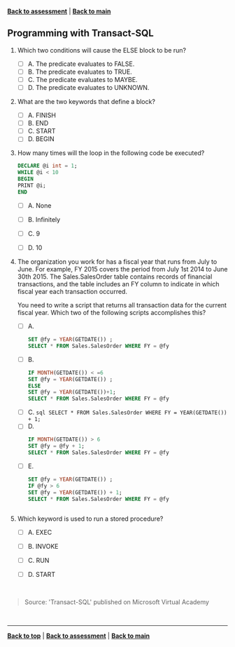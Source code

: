 <a id="top" />

<br/>


[**Back to assessment**](./assessment.md) |   [**Back to main**](../README.md) 

## Programming with Transact-SQL


1. Which two conditions will cause the ELSE block to be run?

    - [ ] A. 	The predicate evaluates to FALSE.
    - [ ] B. 	The predicate evaluates to TRUE.
    - [ ] C. 	The predicate evaluates to MAYBE.
    - [ ] D. 	The predicate evaluates to UNKNOWN.
	
2. What are the two keywords that define a block?

    - [ ] A. 	FINISH
    - [ ] B. 	END
    - [ ] C. 	START
    - [ ] D. 	BEGIN
	
3. How many times will the loop in the following code be executed?

    ```sql
    DECLARE @i int = 1;
    WHILE @i < 10
    BEGIN
    PRINT @i;
    END
    ```
    - [ ] A. 	None
    - [ ] B. 	Infinitely
    - [ ] C. 	9
    - [ ] D. 	10
	
	
4. The organization you work for has a fiscal year that runs from July to June. For example, FY 2015 covers the period from July 1st 2014 to June 30th 2015. The Sales.SalesOrder table contains records of financial transactions, and the table includes an FY column to indicate in which fiscal year each transaction occurred.

    You need to write a script that returns all transaction data for the current fiscal year. Which two of the following scripts accomplishes this?

    - [ ] A. 
        ```sql	DECLARE @fy int;
        SET @fy = YEAR(GETDATE()) ;
        SELECT * FROM Sales.SalesOrder WHERE FY = @fy
        ```
    - [ ] B. 
        ```sql	DECLARE @fy int;
        IF MONTH(GETDATE()) < =6
        SET @fy = YEAR(GETDATE()) ;
        ELSE
        SET @fy = YEAR(GETDATE())+1;
        SELECT * FROM Sales.SalesOrder WHERE FY = @fy
        ```
    - [ ] C. 
        ```sql SELECT * FROM Sales.SalesOrder WHERE FY = YEAR(GETDATE()) + 1; ```
    - [ ] D. 
        ```sql	DECLARE @fy int = YEAR(GETDATE()) ;
        IF MONTH(GETDATE()) > 6
        SET @fy = @fy + 1;
        SELECT * FROM Sales.SalesOrder WHERE FY = @fy 
        ```
    - [ ] E. 
        ```sql	DECLARE @fy int;
        SET @fy = YEAR(GETDATE()) ;
        IF @fy > 6
        SET @fy = YEAR(GETDATE()) + 1;
        SELECT * FROM Sales.SalesOrder WHERE FY = @fy
    ```
	
5. Which keyword is used to run a stored procedure?

    - [ ] A. 	EXEC
    - [ ] B. 	INVOKE
    - [ ] C. 	RUN
    - [ ] D. 	START




<br/>

> Source: 'Transact-SQL' published on Microsoft Virtual Academy

<br/>

------

[**Back to top**](#top) | [**Back to assessment**](./assessment.md) | [**Back to main**](../README.md) 